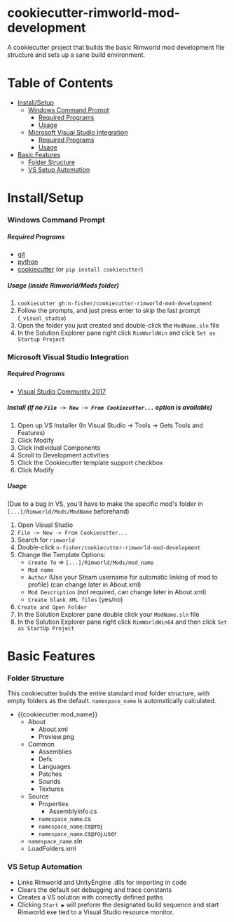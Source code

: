 # cookiecutter-rimworld-mod-development
A cookiecutter project that builds the basic Rimworld mod development file structure and sets up a sane build environment.

# Table of Contents  
- [Install/Setup](#installsetup) 
  - [Windows Command Prompt](#windows-command-prompt)  
    - [Required Programs](#required-programs)  
    - [Usage](#usage-inside-rimworldmods-folder)  
  - [Microsoft Visual Studio Integration](#microsoft-visual-studio-integration)  
    - [Required Programs](#required-programs-1)  
    - [Usage](#usage)  
- [Basic Features](#basic-features) 
  - [Folder Structure](#folder-structure)  
  - [VS Setup Automation](#vs-setup-automation)  


# Install/Setup
### Windows Command Prompt
##### Required Programs
- [git](https://git-scm.com/downloads)
- [python](https://www.python.org/downloads/)
- [cookiecutter](https://github.com/audreyr/cookiecutter) (or `pip install cookiecutter`)

##### Usage (inside Rimworld/Mods folder)
1. `cookiecutter gh:n-fisher/cookiecutter-rimworld-mod-development`
2. Follow the prompts, and just press enter to skip the last prompt (`_visual_studio`)
3. Open the folder you just created and double-click the `ModName.sln` file
4. In the Solution Explorer pane right click `RimWorldWin` and click `Set as Startup Project`
    
### Microsoft Visual Studio Integration
##### Required Programs

- [Visual Studio Community 2017](https://www.visualstudio.com/downloads/)

##### Install (if no `File -> New -> From Cookiecutter...` option is available)
1. Open up VS Installer (In Visual Studio -> Tools -> Gets Tools and Features)
2. Click Modify
3. Click Individual Components
4. Scroll to Development activities
5. Click the Cookiecutter template support checkbox
6. Click Modify

##### Usage
(Due to a bug in VS, you'll have to make the specific mod's folder in `[...]/Rimworld/Mods/ModName` beforehand)
1. Open Visual Studio
2. `File -> New -> From Cookiecutter...`
3. Search for `rimworld`
4. Double-click `n-fisher/cookiecutter-rimworld-mod-development`
5. Change the Template Options:
   - `Create To` => `[...]/Rimworld/Mods/mod_name`
   - `Mod name`
   - `Author` (Use your Steam username for automatic linking of mod to profile) (can change later in About.xml)
   - `Mod Description` (not required, can change later in About.xml)
   - `Create blank XML files` (yes/no)
6. `Create and Open Folder`
7. In the Solution Explorer pane double click your `ModName.sln` file
8. In the Solution Explorer pane right click `RimWorldWin64` and then click `Set as StartUp Project`


# Basic Features
### Folder Structure
This cookiecutter builds the entire standard mod folder structure, with empty folders as the default. `namespace_name` is automatically calculated.
- {{cookiecutter.mod_name}}
  - About
    - About.xml
    - Preview.png
  - Common
    - Assemblies
    - Defs
    - Languages
    - Patches
    - Sounds
    - Textures
  - Source
    - Properties
      - AssemblyInfo.cs
    - `namespace_name`.cs
    - `namespace_name`.csproj
    - `namespace_name`.csproj.user
  - `namespace_name`.sln
  - LoadFolders.xml

### VS Setup Automation
- Links Rimworld and UnityEngine .dlls for importing in code
- Clears the default set debugging and trace constants
- Creates a VS solution with correctly defined paths
- Clicking `Start ▶️` will preform the designated build sequence and start Rimworld.exe tied to a Visual Studio resource monitor.
